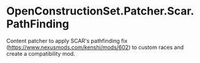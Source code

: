 # OpenConstructionSet.Patcher.Scar.PathFinding
Content patcher to apply SCAR's pathfinding fix (https://www.nexusmods.com/kenshi/mods/602) to custom races and create a compatibility mod.
